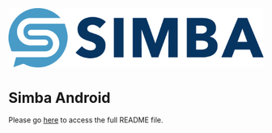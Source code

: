 ![Simba Logo](https://github.com/SIMBAChain/SIMBA_Android/blob/master/Simba-NS.png)

# Simba Android

Please go [here](http://simba-android.readthedocs.io) to access the full README file.
